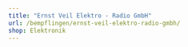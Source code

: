 ```yaml
---
title: "Ernst Veil Elektro - Radio GmbH"
url: /bempflingen/ernst-veil-elektro-radio-gmbh/
shop: Elektronik
---
```

